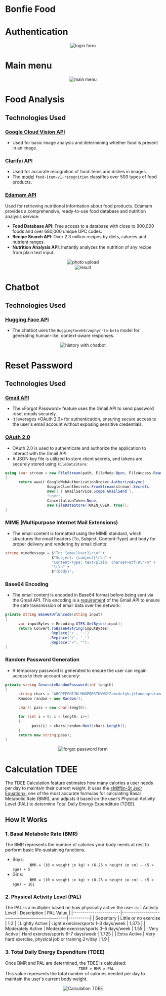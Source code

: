 # Bonfie Food

# Authentication
<p align="center">
  <img src="https://github.com/fsteamcepz/Bonfie-Food/blob/master/screens/login.jpg?raw=true" alt="login form" />
</p>

# Main menu
<p align="center">
  <img src="https://github.com/fsteamcepz/Bonfie-Food/blob/master/screens/home_page.jpg?raw=true" alt="main menu" />
</p>

# Food Analysis
## Technologies Used
### [Google Cloud Vision API](https://cloud.google.com/vision)
- Used for basic image analysis and determining whether food is present in an image.
### [Clarifai API](https://www.clarifai.com/)
- Used for accurate recognition of food items and dishes in images.
- The [model](https://clarifai.com/clarifai/main/models/food-item-v1-recognition) `food-item-v1-recognition` classifies over 500 types of food products.
### [Edamam API](https://developer.edamam.com/)
Used for retrieving nutritional information about food products.
Edamam provides a comprehensive, ready-to-use food database and nutrition analysis service:

- **Food Database API**: Free access to a database with close to 900,000 foods and over 680,000 unique UPC codes.
- **Recipe Search API**: Over 2.3 million recipes by diets, calories and nutrient ranges.
- **Nutrition Analysis API**: Instantly analyzes the nutrition of any recipe from plain text input.

<p align="center">
  <img src="https://github.com/fsteamcepz/Bonfie-Food/blob/master/screens/analysis_food_1.jpg?raw=true" alt="photo upload" />
  <br/>
  <img src="https://github.com/fsteamcepz/Bonfie-Food/blob/master/screens/analysis_food_2.jpg?raw=true" alt="result" />
</p>

# Chatbot
## Technologies Used
### [Hugging Face API](https://huggingface.co/)
- The chatbot uses the `HuggingFaceH4/zephyr-7b-beta` model for generating human-like, context-aware responses.

<p align="center">
  <img src="https://github.com/fsteamcepz/Bonfie-Food/blob/master/screens/chatbot.jpg?raw=true" alt="history with chatbot" />
</p>

# Reset Password
## Technologies Used
### [Gmail API](https://console.cloud.google.com/marketplace/product/google/gmail.googleapis.com)
- The «Forgot Password» feature uses the Gmail API to send password reset emails securely.
- It leverages «OAuth 2.0» for authentication, ensuring secure access to the user's email account without exposing sensitive credentials.
### [OAuth 2.0](https://developers.google.com/identity/protocols/oauth2)
- OAuth 2.0 is used to authenticate and authorize the application to interact with the Gmail API.
- A JSON key file is utilized to store client secrets, and tokens are securely stored using `FileDataStore`:
```csharp
using (var stream = new FileStream(path, FileMode.Open, FileAccess.Read))
{
      return await GoogleWebAuthorizationBroker.AuthorizeAsync(
                   GoogleClientSecrets.FromStream(stream).Secrets,
                   new[] { GmailService.Scope.GmailSend },
                   "user",
                   CancellationToken.None,
                   new FileDataStore(TOKEN_USER, true));
}
```
### MIME (Multipurpose Internet Mail Extensions)
- The email content is formatted using the MIME standard, which structures the email headers (To, Subject, Content-Type) and body for proper delivery and rendering by email clients:
```csharp
string mimeMessage = $"To: {emailUser}\r\n" +
                     $"Subject: {subject}\r\n" +
                     "Content-Type: text/plain; charset=utf-8\r\n" +
                     "\r\n" +
                     $"{body}";
```
### Base64 Encoding
- The email content is encoded in Base64 format before being sent via the Gmail API. This encoding is a [requirement](https://developers.google.com/workspace/gmail/api/guides/sending#:~:text=The%20Gmail%20API%20requires%20MIME) of the Gmail API to ensure the safe transmission of email data over the network:
```csharp
private string Base64UrlEncode(string input)
{
      var inputBytes = Encoding.UTF8.GetBytes(input);
      return Convert.ToBase64String(inputBytes)
                    .Replace('+', '-')
                    .Replace('/', '_')
                    .Replace("=", "");
}
```
### Random Password Generation
- A temporary password is generated to ensure the user can regain access to their account securely:
```csharp
private string GenerateRandomPassword(int length)
{
      string chars = "ABCDEFGHIJKLMNOPQRSTUVWXYZabcdefghijklmnopqrstuvwxyz0123456789!@#$%^&*";
      Random random = new Random();

      char[] pass = new char[length];

      for (int i = 0; i < length; i++)
      {
            pass[i] = chars[random.Next(chars.Length)];
      }
      return new string(pass);
}
```
<p align="center">
  <img src="https://github.com/fsteamcepz/Bonfie-Food/blob/master/screens/reset_password.jpg?raw=true" alt="forgot password form" />
</p>

# Calculation TDEE
The TDEE Calculation feature estimates how many calories a user needs per day to maintain their current weight. It uses the [«Mifflin-St Jeor Equation»](https://nutrium.com/blog/mifflin-st-jeor-for-nutrition-professionals), one of the most accurate formulas for calculating Basal Metabolic Rate (BMR), and adjusts it based on the user’s Physical Activity Level (PAL) to determine Total Daily Energy Expenditure (TDEE).
## How It Works
### 1. Basal Metabolic Rate (BMR)
The BMR represents the number of calories your body needs at rest to perform basic life-sustaining functions.
- Boys:  
&emsp;&emsp;&emsp;&emsp;`BMR = (10 × weight in kg) + (6.25 × height in cm) − (5 × age) + 5`  
- Girls:  
&emsp;&emsp;&emsp;&emsp;`BMR = (10 × weight in kg) + (6.25 × height in cm) − (5 × age) − 161`  
### 2. Physical Activity Level (PAL)
The PAL is a multiplier based on how physically active the user is:
| Activity Level         | Description                                      | PAL Value |
|------------------------|--------------------------------------------------|-----------|
| Sedentary              | Little or no exercise                            | 1.2       |
| Lightly Active         | Light exercise/sports 1–3 days/week              | 1.375     |
| Moderately Active      | Moderate exercise/sports 3–5 days/week           | 1.55      |
| Very Active            | Hard exercise/sports 6–7 days/week               | 1.725     |
| Extra Active           | Very hard exercise, physical job or training 2×/day | 1.9    |

### 3. Total Daily Energy Expenditure (TDEE)
Once BMR and PAL are determined, the TDEE is calculated:  
&emsp;&emsp;&emsp;&emsp;&emsp;&emsp;&emsp;&emsp;&emsp;&emsp;&emsp;&emsp;&emsp;&emsp;&emsp;&emsp;&emsp;`TDEE = BMR × PAL`  
This value represents the total number of calories needed per day to maintain the user's current body weight.

<p align="center">
  <img src="https://github.com/fsteamcepz/Bonfie-Food/blob/master/screens/chatbot.jpg?raw=true" alt="Calculation TDEE" />
</p>
